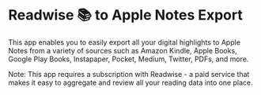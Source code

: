 # Readwise 📚 to Apple Notes Export

This app enables you to easily export all your digital highlights to Apple Notes from a variety of sources such as Amazon Kindle, Apple Books, Google Play Books, Instapaper, Pocket, Medium, Twitter, PDFs, and more.

Note: This app requires a subscription with Readwise - a paid service that makes it easy to aggregate and review all your reading data into one place.
